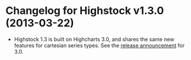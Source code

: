 # Changelog for Highstock v1.3.0 (2013-03-22)
        
- Highstock 1.3 is built on Highcharts 3.0, and shares the same new features for cartesian series types. See the [release announcement](/component/content/article/2-news/54-highcharts-3-0-released) for 3.0.